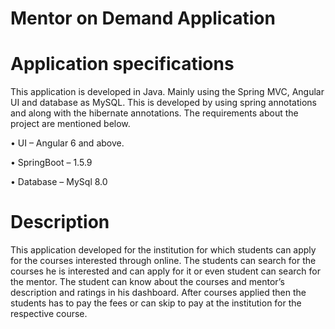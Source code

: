 # Mentor on Demand Application

# Application specifications
This application is developed in Java. Mainly using the Spring MVC, Angular UI and database as MySQL. This is developed by using spring annotations and along with the hibernate annotations. 
The requirements about the project are mentioned below.

   •	UI – Angular 6 and above.
   
   •	SpringBoot – 1.5.9
   
   •	Database – MySql 8.0
   
# Description
This application developed for the institution for which students can apply for the courses interested through online. The students can search for the courses he is interested and can apply for it or even student can search for the mentor. The student can know about the courses and mentor’s description and ratings in his dashboard. After courses applied then the students has to pay the fees or can skip to pay at the institution for the respective course.
